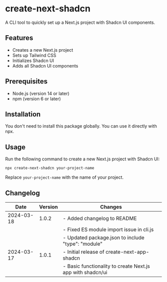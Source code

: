 # create-next-shadcn

A CLI tool to quickly set up a Next.js project with Shadcn UI components.

## Features

- Creates a new Next.js project
- Sets up Tailwind CSS
- Initializes Shadcn UI
- Adds all Shadcn UI components

## Prerequisites

- Node.js (version 14 or later)
- npm (version 6 or later)

## Installation

You don't need to install this package globally. You can use it directly with npx.

## Usage

Run the following command to create a new Next.js project with Shadcn UI:

```node
npx create-next-shadcn your-project-name
```

Replace `your-project-name` with the name of your project.

## Changelog

| Date       | Version | Changes                                                    |
|------------|---------|-----------------------------------------------------------|
| 2024-03-18 | 1.0.2   | - Added changelog to README                                |
|            |         | - Fixed ES module import issue in cli.js                   |
|            |         | - Updated package.json to include "type": "module"         |
| 2024-03-17 | 1.0.1   | - Initial release of create-next-app-shadcn                |
|            |         | - Basic functionality to create Next.js app with shadcn/ui |
